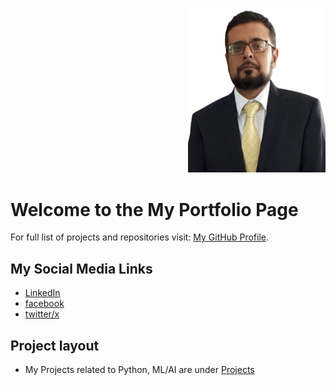 <p align="right">
	<img src="images/MyPic_2_21Aug25.png" alt="Profile picture" width="220" />
</p>

# Welcome to the My Portfolio Page

For full list of projects and repositories visit: [My GitHub Profile](https://github.com/nawazyarkhan).

## My Social Media Links
- [LinkedIn](https://www.linkedin.com/in/nawaz-yar-khan) 
- [facebook](https://www.facebook.com/nawaz.y.khan)
- [twitter/x](https://x.com/nawazyarkhan)

## Project layout
- My Projects related to Python, ML/AI are under [Projects](./projects.md)
